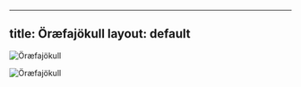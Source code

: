 


---
title: Öræfajökull
layout: default
---

![Öræfajökull](https://images.guidetoiceland.is/752298/x/0/oraefajokull-glacier-in-south-iceland.jpg?ar=1.91:1&w=1200&fit=crop)

![Öræfajökull](https://d.ibtimes.co.uk/en/full/1649803/iceland-volcano.jpg?w=736)